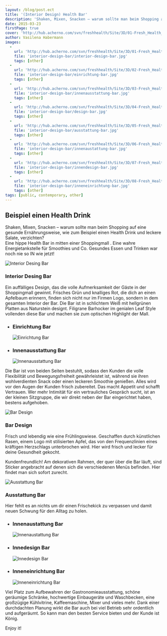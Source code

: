 ```yaml
---
layout: /blog/post.ect
title: '(Interior Design) Health Bar'
description: 'Shaken, Mixen, Snacken – warum sollte man beim Shopping auf eine gesunde Ernährungsweise, wie zum Beispiel einen Health Drink und leckere Salate, verzichten? Eine hippe Health Bar in Mitten einer Shoppingmall. Eine wahre Energietankstelle für Smoothies und Co. Gesundes Essen und Trinken war noch nie so IN wie jetzt! '
date: 2015-03-23
firstPage: true
cover: 'http://hub.acherno.com/svn/freshhealth/Site/3D/01-Fresh_Health_F.jpg'
author: Vasilena Habermann
images:
  -
    url: 'http://hub.acherno.com/svn/freshhealth/Site/3D/01-Fresh_Health_F.jpg'
    file: 'interior-design-bar/interior-design-bar.jpg'
    tags: [other]
  -
    url: 'http://hub.acherno.com/svn/freshhealth/Site/3D/02-Fresh_Health_F.jpg'
    file: 'interior-design-bar/einrichtung-bar.jpg'
    tags: [other]
  -
    url: 'http://hub.acherno.com/svn/freshhealth/Site/3D/03-Fresh_Health_F.jpg'
    file: 'interior-design-bar/innenausstattung-bar.jpg'
    tags: [other]
  -
    url: 'http://hub.acherno.com/svn/freshhealth/Site/3D/04-Fresh_Health_F.jpg'
    file: 'interior-design-bar/design-bar.jpg'
    tags: [other]
  -
    url: 'http://hub.acherno.com/svn/freshhealth/Site/3D/05-Fresh_Health_F.jpg'
    file: 'interior-design-bar/ausstattung-bar.jpg'
    tags: [other]
  -
    url: 'http://hub.acherno.com/svn/freshhealth/Site/3D/06-Fresh_Health_F.jpg'
    file: 'interior-design-bar/innenaustattung-bar.jpg'
    tags: [other]
  -
    url: 'http://hub.acherno.com/svn/freshhealth/Site/3D/07-Fresh_Health_F.jpg'
    file: 'interior-design-bar/innendesign-bar.jpg'
    tags: [other]
  -
    url: 'http://hub.acherno.com/svn/freshhealth/Site/3D/08-Fresh_Health_F.jpg'
    file: 'interior-design-bar/inneneinrichtung-bar.jpg'
    tags: [other]
tags: [public, contemporary, other]
---
```

## Beispiel einen **Health Drink**
Shaken, Mixen, Snacken – warum sollte man beim Shopping auf eine gesunde Ernährungsweise, wie zum Beispiel einen Health Drink und leckere Salate, verzichten?  
Eine hippe Health Bar in mitten einer Shoppingmall . Eine wahre Energietankstelle für Smoothies und Co. 
Gesundes Essen und Trinken war noch nie so IN wie jetzt! 

![Interior Desing Bar](interior-design-bar/interior-design-bar.jpg)
### Interior Desing **Bar**

Ein auffälliges Design, das die volle Aufmerksamkeit der Gäste in der Shoppingmall gewinnt. 
Frisches Grün und knalliges Rot, die dich an einen Apfelbaum erinnern, finden sich nicht nur im Firmen Logo, sondern in dem gesamten Interior der Bar. 
Die Bar ist in schlichtem Weiß mit hellgrünen Platten aus Naturstein designt. Filigrane Barhocker im genialen Leaf Style vollenden diese Bar und machen sie zum optischen Highlight der Mall.

-   ### Einrichtung **Bar**
    ![Einrichtung Bar](interior-design-bar/einrichtung-bar.jpg)
-   ### Innenausstattung **Bar**
    ![Innenausstattung Bar](interior-design-bar/innenausstattung-bar.jpg)

Die Bar ist von beiden Seiten bestuhlt, sodass den Kunden die volle Flexibilität und Bewegungsfreiheit gewährleistet ist, während sie ihren wohlverdienten Snack oder einen leckeren Smoothie genießen. Alles wird vor den Augen der Kunden frisch zubereitet.  Das macht Appetit und schafft Vertrauen.  Wer mehr Intimität für ein vertrauliches Gespräch sucht, ist an der kleinen Sitzgruppe, die wir direkt neben der Bar eingerichtet haben, bestens aufgehoben. 

![Bar Design](interior-design-bar/design-bar.jpg)
### **Bar** Design

Frisch und lebendig  wie eine Frühlingswiese. Geschaffen durch künstlichen Rasen, einem Logo mit stilisierten Apfel, das von den Frequenzlinien eines kräftigen Herzschlags unterbrochen wird. Hier wird frisch und lecker für deine Gesundheit gekocht. 

Kundenfreundlich! Am dekorativen Rahmen, der quer über die Bar läuft, sind Sticker angebracht auf denen sich die verschiedenen Menüs befinden. Hier findet man sich sofort zurecht. 

![Ausstattung Bar](interior-design-bar/ausstattung-bar.jpg)
### Ausstattung **Bar**

Hier fehlt es an nichts um dir einen Frischekick zu verpassen und damit neuen Schwung für den Alltag zu holen.

-   ### Innenaustattung **Bar**
    ![Innenaustattung Bar](interior-design-bar/innenaustattung-bar.jpg)
-   ### Innedesign **Bar**
    ![Innedesign Bar](interior-design-bar/innendesign-bar.jpg)
-   ### Inneneinrichtung **Bar**
    ![Inneneinrichtung Bar](interior-design-bar/inneneinrichtung-bar.jpg)
 
Viel Platz zum Aufbewahren der Gastronomieausstattung, schöne geräumige Schränke, hochwertige Einbaugeräte und Waschbecken, eine großzügige Kühlvitrine, Kaffeemaschine, Mixer und vieles mehr. Dank einer durchdachten Planung wirkt die Bar auch bei viel Betrieb sehr ordentlich und aufgeräumt. So kann man den besten Service bieten und der Kunde ist König. 

Enjoy it!
